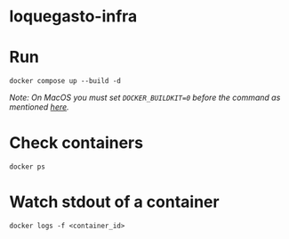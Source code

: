 # loquegasto-infra

# Run
```
docker compose up --build -d
```
_Note: On MacOS you must set `DOCKER_BUILDKIT=0` before the command as mentioned [here](https://stackoverflow.com/a/66695181)._

# Check containers
```
docker ps
```

# Watch stdout of a container
```
docker logs -f <container_id>
```
